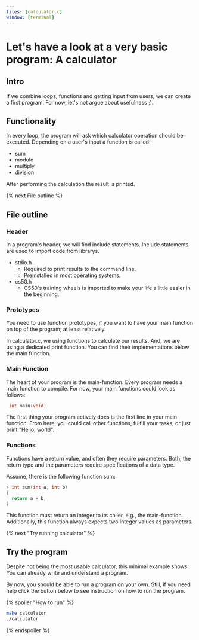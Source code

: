 ```yaml
---
files: [calculator.c]
window: [terminal]
---
```

# Let's have a look at a very basic program: A calculator

## Intro
If we combine loops, functions and getting input from users, we can create a first program.
For now, let's not argue about usefulness ;).

## Functionality
In every loop, the program will ask which calculator operation should be executed. Depending on a user's input a function is called:
- sum
- modulo
- multiply
- division

After performing the calculation the result is printed.

{% next File outline %}

## File outline
### Header
In a program's header, we will find include statements.
Include statements are used to import code from librarys.

- stdio.h
  - Required to print results to the command line.
  - Preinstalled in most operating systems.
- cs50.h
  - CS50's training wheels is imported to make your life a little easier in the beginning.

### Prototypes
You need to use function prototypes, if you want to have your main function on top of the program; at least relatively.

In calculator.c, we using functions to calculate our results. And, we are using a dedicated print function. You can find their implementations below the main function.

### Main Function
The heart of your program is the main-function. Every program needs a main function to compile. For now, your main functions could look as follows:
```C
 int main(void)
```
The first thing your program actively does is the first line in your main function.
From here, you could call other functions, fulfill your tasks, or just print "Hello, world".

### Functions
Functions have a return value, and often they require parameters. Both, the return type and the parameters require specifications of a data type.

Assume, there is the following function sum:
```C
> int sum(int a, int b)
{
  return a + b;
}
```

This function must return an integer to its caller, e.g., the main-function. Additionally, this function always expects two Integer values as parameters.

{% next "Try running calculator" %}

## Try the program
Despite not being the most usable calculator, this minimal example shows: You can already write and understand a program.

By now, you should be able to run a program on your own.
Still, if you need help click the button below to see instruction on how to run the program.

{% spoiler "How to run" %}
```bash
make calculator
./calculator
```
{% endspoiler %}
